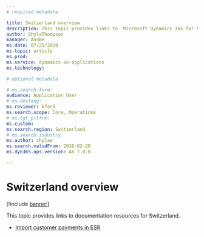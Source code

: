 ```yaml
---
# required metadata

title: Switzerland overview
description: This topic provides links to  Microsoft Dynamics 365 for Finance and Operations documentation resources for Switzerland. 
author: ShylaThompson
manager: AnnBe
ms.date: 07/25/2019
ms.topic: article
ms.prod: 
ms.service: dynamics-ax-applications
ms.technology: 

# optional metadata

# ms.search.form: 
audience: Application User
# ms.devlang: 
ms.reviewer: kfend
ms.search.scope: Core, Operations
# ms.tgt_pltfrm: 
ms.custom: 
ms.search.region: Switzerland
# ms.search.industry: 
ms.author: shylaw
ms.search.validFrom: 2016-02-28
ms.dyn365.ops.version: AX 7.0.0

---
```


# Switzerland overview

[!include [banner](../includes/banner.md)]

This topic provides links to documentation resources for Switzerland. 

- [Import customer payments in ESR](emea-che-esr-customer-payments-import.md)
